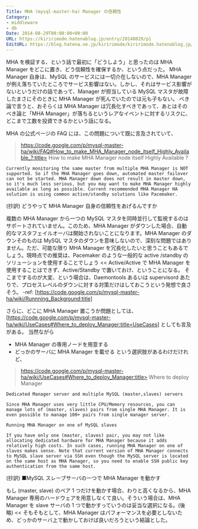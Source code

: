 ```yaml
---
Title: MHA (mysql-master-ha) Manager の信頼性
Category:
- middleware
- db
Date: 2014-08-29T00:00:00+09:00
URL: https://kiririmode.hatenablog.jp/entry/20140829/p1
EditURL: https://blog.hatena.ne.jp/kiririmode/kiririmode.hatenablog.jp/atom/entry/8454420450078209372
---
```


MHA を検証する、という話で最初に「どうしよう」と思ったのは MHA Manager をどこに置き、どう信頼性を確保するか、という点だった。
MHA Manager 自身は、MySQL のサービスには一切介在しないので、MHA Manager が例え落ちていたところでサービス影響はない。しかし、それはサービス影響がないというだけの話であって、Manager が担当している MySQL マスタが故障したまさにそのときに MHA Manager が死んでいたのでは元も子もない。
べき論で言うと、おそらくは MHA Manager は冗長化すべきであって、あとはそのべき論と「MHA Manager」が落ちるというレアなイベントに対するリスクに、どこまで工数を投資できるかという話になる。

MHA の公式ページの FAQ には、この問題について既に言及されていて、
>https://code.google.com/p/mysql-master-ha/wiki/FAQ#How_to_make_MHA_Manager_node_itself_Highly_Available_?:title>
How to make MHA Manager node itself Highly Available ?

    Currently monitoring the same master from multiple MHA Manager is NOT supported. So if the MHA Manager goes down, automated master failover can not be started. MHA Manager down does not result in master down, so it's much less serious, but you may want to make MHA Manager highly available as long as possible. Current recommended MHA Manager HA solution is using common active/standby solutions like Pacemaker.


(抄訳)
どうやって MHA Manager 自身の信頼性をあげるんですか

複数の MHA Manager から一つの MySQL マスタを同時並行して監視するのはサポートされていません。このため、MHA Manager がダウンした場合、自動的なマスタフェイルオーバは開始されないことになります。MHA Manager のダウンそのものは MySQL マスタのダウンを意味しないので、深刻な問題ではありません。ただ、可能な限り MHA Manager を冗長化したいと思うこともあるでしょう。現時点での推奨は、Pacemaker のような一般的な active /standby のソリューションを使用することでしょう
<<
Active/Active で MHA Manager を使用することはできず、Active/Standby で置いておけ、ということになる。
そこまでするのが大変、という場合は、Daemontools あるいは supervisord あたりで、プロセスレベルのダウンに対する対策だけはしておこうという発想で良さそう。
-ref: [https://code.google.com/p/mysql-master-ha/wiki/Runnning_Background:title]


さらに、どこに MHA Manager 置こうか問題としては、[https://code.google.com/p/mysql-master-ha/wiki/UseCases#Where_to_deploy_Manager:title=UseCases] としても言及がある。
当然ながら
+ MHA Manager の専用ノードを用意する
+ どっかのサーバに MHA Manager を載せる
という選択肢があるわけだけれど、
>https://code.google.com/p/mysql-master-ha/wiki/UseCases#Where_to_deploy_Manager:title>
Where to deploy Manager

    Dedicated Manager server and multiple MySQL (master,slaves) servers

    Since MHA Manager uses very little CPU/Memory resources, you can manage lots of (master, slaves) pairs from single MHA Manager. It is even possible to manage 100+ pairs from single manager server.

    Running MHA Manager on one of MySQL slaves

    If you have only one (master, slaves) pair, you may not like allocating dedicated hardware for MHA Manager because it adds relatively high costs. In such cases, running MHA Manager on one of slaves makes sense. Note that current version of MHA Manager connects to MySQL slave server via SSH even though the MySQL server is located on the same host as MHA Manager, so you need to enable SSH public key authentication from the same host.

(抄訳)
■MySQL スレーブサーバの一つで MHA Manager を動かす

もし (master, slave) のペア 1 つだけを動かす場合、わりと高くなるから、MHA Manager 専用のハードウェアを用意しなくて良い。そういう場合は、MHA Manager を slave サーバの 1 つで動かすっていうのは妥当な選択になる。(後略)
<<
そもそもとして、MHA Manager はパフォーマンスを必要としないため、どっかのサーバ上で動かしておけば良いだろうという結論とした。
